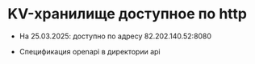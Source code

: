 # KV-хранилище доступное по http

 
* На 25.03.2025: доступно по адресу 82.202.140.52:8080

* Cпецификация openapi в директории api
